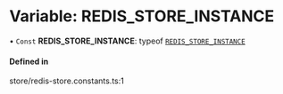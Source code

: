 # Variable: REDIS_STORE_INSTANCE

• `Const` **REDIS_STORE_INSTANCE**: typeof [`REDIS_STORE_INSTANCE`](REDIS_STORE_INSTANCE.md)

#### Defined in

store/redis-store.constants.ts:1
